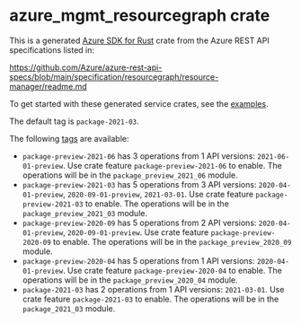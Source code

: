 # azure_mgmt_resourcegraph crate

This is a generated [Azure SDK for Rust](https://github.com/Azure/azure-sdk-for-rust) crate from the Azure REST API specifications listed in:

https://github.com/Azure/azure-rest-api-specs/blob/main/specification/resourcegraph/resource-manager/readme.md

To get started with these generated service crates, see the [examples](https://github.com/Azure/azure-sdk-for-rust/blob/main/services/README.md#examples).

The default tag is `package-2021-03`.

The following [tags](https://github.com/Azure/azure-sdk-for-rust/blob/main/services/tags.md) are available:

- `package-preview-2021-06` has 3 operations from 1 API versions: `2021-06-01-preview`. Use crate feature `package-preview-2021-06` to enable. The operations will be in the `package_preview_2021_06` module.
- `package-preview-2021-03` has 5 operations from 3 API versions: `2020-04-01-preview`, `2020-09-01-preview`, `2021-03-01`. Use crate feature `package-preview-2021-03` to enable. The operations will be in the `package_preview_2021_03` module.
- `package-preview-2020-09` has 5 operations from 2 API versions: `2020-04-01-preview`, `2020-09-01-preview`. Use crate feature `package-preview-2020-09` to enable. The operations will be in the `package_preview_2020_09` module.
- `package-preview-2020-04` has 5 operations from 1 API versions: `2020-04-01-preview`. Use crate feature `package-preview-2020-04` to enable. The operations will be in the `package_preview_2020_04` module.
- `package-2021-03` has 2 operations from 1 API versions: `2021-03-01`. Use crate feature `package-2021-03` to enable. The operations will be in the `package_2021_03` module.
